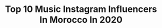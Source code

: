 ---
title: Top 10 Music Instagram Influencers In Morocco In 2020
description: >-
  Find top music Instagram influencers in Morocco in 2020. Most popular hashtags: #morocco #love #smile.
platform: Instagram
hits: 83
text_top: Identify the best Instagram influencers on inBeat.
text_bottom: Our database has 83 Instagram influencers like this in Morocco for you to contact.
profiles:
  - username: "badgalberry"
    fullname: >-
      BERRY 🇲🇦
    bio: >-
      Multifaceted if I may say so myself - Fashion blogger, rapper, songwriter. ~ Best bid wins ~ Contact: chaimaeberry@gmail.com “Alright” music video ⬇️
    location: "Morocco"
    followers: 40513
    engagement: 690
    commentsToLikes: 0.012337
    id: ck5ci9zaus9mz0i11vkd4cduk
    verified: false
    hashtags: "#rotita, #sun, #newchicgals, #ootd"
  - username: "marouwa"
    fullname: >-
      Maroua
    bio: >-
      Here to create ✨ Lifestyle| music | travel and FUN! •💍 Married •📍Tangier, Morocco •🎬 Check out my my YouTube video:
    location: "Morocco"
    followers: 6947
    engagement: 1208
    commentsToLikes: 0.055781
    id: ck8tdcl8s2tce0j78ce1q5198
    verified: false
    hashtags: "#moroccan, #marocaine, #travelblogger, #girly"
  - username: "mohammed_otmane"
    fullname: >-
      Dr. mohammed ben othmane
    bio: >-
      ▪︎ Médecin 🎓 ▪︎ Musicien chanteur 🎙 ▪︎ Dernier Clip 🎬: Hala_Ghariba 👇
    location: "Morocco"
    followers: 48053
    engagement: 204
    commentsToLikes: 0.030108
    id: ck5ciariqsb4o0i11lxqtx48l
    verified: false
    hashtags: "#doc, #docsinger, #docsingerfamily, #my2ndfamily"
  - username: "assala_official"
    fullname: >-
      Assala
    bio: >-
      A Syrian musical artist. 📬 Assala@brandstamp.media You can now watch album #لاتستسلم on YouTube
    location: "Morocco"
    followers: 8356325
    engagement: 47
    commentsToLikes: 0.029907
    id: ck55jgwe7x0bl0i11tjrxwftn
    verified: true
    hashtags: "#assala"
  - username: "hindziadi"
    fullname: >-
      Hind ziadi - هند زيادي
    bio: >-
      • Morrocan singer 🇲🇦 • XFactor finalist •booking / manager : (+212)661404921 My latest Music Video👇🏻
    location: "Morocco"
    followers: 599093
    engagement: 495
    commentsToLikes: 0.008259
    id: ck55jf5okwwkf0i11m9z6qiil
    verified: false
    hashtags: "#morocco, #dahket, #happy, #smile"
  - username: "najirazzy"
    fullname: >-
      R A Z Z Y
    bio: >-
      Music Producer | Marrakesh For all inquiries | Najirazzy@gmail.com | @razzystation ● Latest work :
    location: "Morocco"
    followers: 17263
    engagement: 564
    commentsToLikes: 0.033257
    id: ck5hefd6psm8x0i11fj8qozwv
    verified: false
    hashtags: "#vision, #razzystation, #contest, #2020"
  - username: "zouhairbahaoui"
    fullname: >-
      Zouhair Bahaoui
    bio: >-
      Management & Booking : 📞 Reda El Bradi 00 212 6 61 66 48 75 📤 Contact@omyprod.ma 👻 Snapchat : zouhairbahaoui 👇 New Music Vidéo 👇
    location: "Morocco"
    followers: 7073607
    engagement: 147
    commentsToLikes: 0.011221
    id: ck0ub9a0we32j0i194b33lfmj
    verified: true
    hashtags: ""
  - username: "ihabamirofficiell"
    fullname: >-
      Ihab Amir
    bio: >-
      ▫️ Moroccan artist 🇲🇦 ▫️ Singer Songwriter | Composer | Musician 🎼 Booking : y.ihabamir@gmail.com ▫️chebba [ᶫᶦᶰᵏ] 📤
    location: "Morocco"
    followers: 2769974
    engagement: 108
    commentsToLikes: 0.020241
    id: ck0u8y92c8jqd0i19qyhg3vu7
    verified: true
    hashtags: "#ihabamir, #chebba, #ihab, #stayhome"
  - username: "othmaneboulboul"
    fullname: >-
      Othmane Boulboul | عثمان بلبل
    bio: >-
      Official Instagram The Voice 5 أحلى صوت Management and Booking : +212662763320 👇🏻New MusicVideo #KentiLamor
    location: "Morocco"
    followers: 214007
    engagement: 155
    commentsToLikes: 0.019953
    id: ck5hscg28wd140i11ly6s10lf
    verified: true
    hashtags: "#moroccanandproud, #brothersforever, #othmaneboulboul, #aliboulboul"
  - username: "nabylamaan"
    fullname: >-
      Nabyla Maan
    bio: >-
      Chanteuse marocaine-Jazz Arabo-Andalous/World-Music
    location: "Morocco"
    followers: 105494
    engagement: 154
    commentsToLikes: 0.021668
    id: ck6u2mytasqm10j719xisrgbq
    verified: false
    hashtags: "#traditionalart, #fes, #music, #nabylamaan"
---